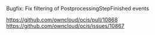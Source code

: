 Bugfix: Fix filtering of PostprocessingStepFinished events

https://github.com/owncloud/ocis/pull/10868
https://github.com/owncloud/ocis/issues/10867
